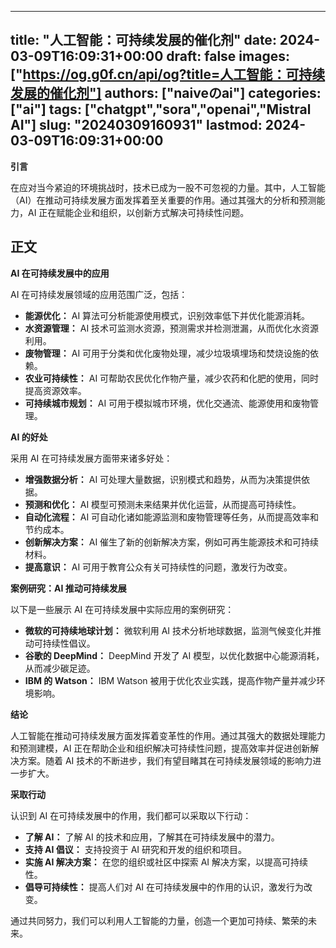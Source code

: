 
---
title: "人工智能：可持续发展的催化剂"
date: 2024-03-09T16:09:31+00:00
draft: false
images: ["https://og.g0f.cn/api/og?title=人工智能：可持续发展的催化剂"]
authors: ["naiveのai"]
categories: ["ai"]
tags: ["chatgpt","sora","openai","Mistral AI"]
slug: "20240309160931"
lastmod: 2024-03-09T16:09:31+00:00
---
**引言**

在应对当今紧迫的环境挑战时，技术已成为一股不可忽视的力量。其中，人工智能（AI）在推动可持续发展方面发挥着至关重要的作用。通过其强大的分析和预测能力，AI 正在赋能企业和组织，以创新方式解决可持续性问题。

## 正文

**AI 在可持续发展中的应用**

AI 在可持续发展领域的应用范围广泛，包括：

- **能源优化：** AI 算法可分析能源使用模式，识别效率低下并优化能源消耗。
- **水资源管理：** AI 技术可监测水资源，预测需求并检测泄漏，从而优化水资源利用。
- **废物管理：** AI 可用于分类和优化废物处理，减少垃圾填埋场和焚烧设施的依赖。
- **农业可持续性：** AI 可帮助农民优化作物产量，减少农药和化肥的使用，同时提高资源效率。
- **可持续城市规划：** AI 可用于模拟城市环境，优化交通流、能源使用和废物管理。

**AI 的好处**

采用 AI 在可持续发展方面带来诸多好处：

- **增强数据分析：** AI 可处理大量数据，识别模式和趋势，从而为决策提供依据。
- **预测和优化：** AI 模型可预测未来结果并优化运营，从而提高可持续性。
- **自动化流程：** AI 可自动化诸如能源监测和废物管理等任务，从而提高效率和节约成本。
- **创新解决方案：** AI 催生了新的创新解决方案，例如可再生能源技术和可持续材料。
- **提高意识：** AI 可用于教育公众有关可持续性的问题，激发行为改变。

**案例研究：AI 推动可持续发展**

以下是一些展示 AI 在可持续发展中实际应用的案例研究：

- **微软的可持续地球计划：** 微软利用 AI 技术分析地球数据，监测气候变化并推动可持续性倡议。
- **谷歌的 DeepMind：** DeepMind 开发了 AI 模型，以优化数据中心能源消耗，从而减少碳足迹。
- **IBM 的 Watson：** IBM Watson 被用于优化农业实践，提高作物产量并减少环境影响。

**结论**

人工智能在推动可持续发展方面发挥着变革性的作用。通过其强大的数据处理能力和预测建模，AI 正在帮助企业和组织解决可持续性问题，提高效率并促进创新解决方案。随着 AI 技术的不断进步，我们有望目睹其在可持续发展领域的影响力进一步扩大。

**采取行动**

认识到 AI 在可持续发展中的作用，我们都可以采取以下行动：

- **了解 AI：** 了解 AI 的技术和应用，了解其在可持续发展中的潜力。
- **支持 AI 倡议：** 支持投资于 AI 研究和开发的组织和项目。
- **实施 AI 解决方案：** 在您的组织或社区中探索 AI 解决方案，以提高可持续性。
- **倡导可持续性：** 提高人们对 AI 在可持续发展中的作用的认识，激发行为改变。

通过共同努力，我们可以利用人工智能的力量，创造一个更加可持续、繁荣的未来。